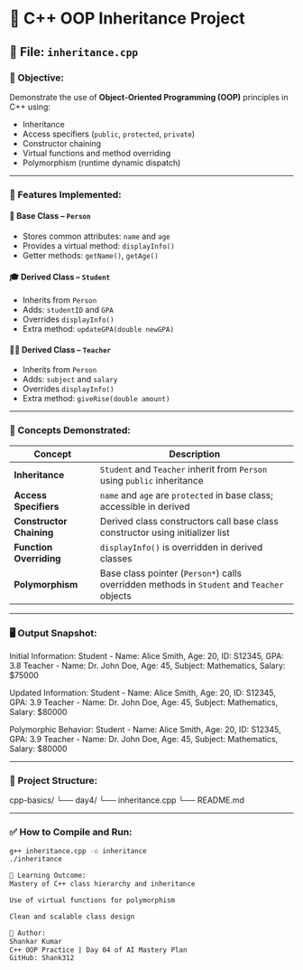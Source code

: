 # 🧠 C++ OOP Inheritance Project

## 📁 File: `inheritance.cpp`

### 🚀 Objective:
Demonstrate the use of **Object-Oriented Programming (OOP)** principles in C++ using:
- Inheritance
- Access specifiers (`public`, `protected`, `private`)
- Constructor chaining
- Virtual functions and method overriding
- Polymorphism (runtime dynamic dispatch)

---

### 🔧 Features Implemented:

#### 👤 Base Class – `Person`
- Stores common attributes: `name` and `age`
- Provides a virtual method: `displayInfo()`
- Getter methods: `getName()`, `getAge()`

#### 🎓 Derived Class – `Student`
- Inherits from `Person`
- Adds: `studentID` and `GPA`
- Overrides `displayInfo()`
- Extra method: `updateGPA(double newGPA)`

#### 👨‍🏫 Derived Class – `Teacher`
- Inherits from `Person`
- Adds: `subject` and `salary`
- Overrides `displayInfo()`
- Extra method: `giveRise(double amount)`

---

### 📌 Concepts Demonstrated:

| Concept           | Description |
|------------------|-------------|
| **Inheritance**   | `Student` and `Teacher` inherit from `Person` using `public` inheritance |
| **Access Specifiers** | `name` and `age` are `protected` in base class; accessible in derived |
| **Constructor Chaining** | Derived class constructors call base class constructor using initializer list |
| **Function Overriding** | `displayInfo()` is overridden in derived classes |
| **Polymorphism**  | Base class pointer (`Person*`) calls overridden methods in `Student` and `Teacher` objects |

---

### 🖥️ Output Snapshot:

Initial Information:
Student - Name: Alice Smith, Age: 20, ID: S12345, GPA: 3.8
Teacher - Name: Dr. John Doe, Age: 45, Subject: Mathematics, Salary: $75000

Updated Information:
Student - Name: Alice Smith, Age: 20, ID: S12345, GPA: 3.9
Teacher - Name: Dr. John Doe, Age: 45, Subject: Mathematics, Salary: $80000

Polymorphic Behavior:
Student - Name: Alice Smith, Age: 20, ID: S12345, GPA: 3.9
Teacher - Name: Dr. John Doe, Age: 45, Subject: Mathematics, Salary: $80000


---

### 📂 Project Structure:

cpp-basics/
└── day4/
└── inheritance.cpp
└── README.md


---

### ✅ How to Compile and Run:
```bash
g++ inheritance.cpp -o inheritance
./inheritance

🧠 Learning Outcome:
Mastery of C++ class hierarchy and inheritance

Use of virtual functions for polymorphism

Clean and scalable class design

📝 Author:
Shankar Kumar
C++ OOP Practice | Day 04 of AI Mastery Plan
GitHub: Shank312
